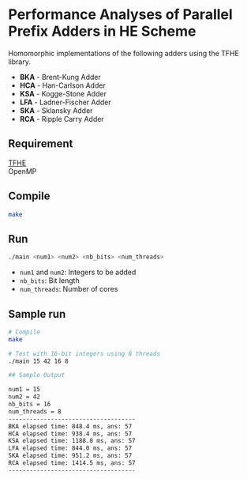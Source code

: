 # Performance Analyses of Parallel Prefix Adders in HE Scheme

Homomorphic implementations of the following adders using the TFHE library.

- **BKA** - Brent-Kung Adder
- **HCA** - Han-Carlson Adder  
- **KSA** - Kogge-Stone Adder
- **LFA** - Ladner-Fischer Adder
- **SKA** - Sklansky Adder
- **RCA** - Ripple Carry Adder


## Requirement
[TFHE](https://tfhe.github.io/)<br>
OpenMP

## Compile

```bash
make
```
## Run

```bash
./main <num1> <num2> <nb_bits> <num_threads>
```

- `num1` and `num2`: Integers to be added
- `nb_bits`: Bit length
- `num_threads`: Number of cores

## Sample run

```bash
# Compile
make

# Test with 16-bit integers using 8 threads
./main 15 42 16 8

## Sample Output

num1 = 15
num2 = 42
nb_bits = 16
num_threads = 8
------------------------------------
BKA elapsed time: 848.4 ms, ans: 57
HCA elapsed time: 938.4 ms, ans: 57
KSA elapsed time: 1188.8 ms, ans: 57
LFA elapsed time: 844.0 ms, ans: 57
SKA elapsed time: 951.2 ms, ans: 57
RCA elapsed time: 1414.5 ms, ans: 57
------------------------------------
```